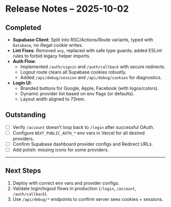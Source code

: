 # Release Notes – 2025-10-02

## Completed
- **Supabase Client**: Split into RSC/Actions/Route variants, typed with `Database`, no illegal cookie writes.
- **Lint Fixes**: Removed `any`, replaced with safe type guards; added ESLint rules to forbid legacy helper imports.
- **Auth Flow**:
  - Implemented `/auth/signin` and `/auth/callback` with secure redirects.
  - Logout route clears all Supabase cookies robustly.
  - Added `/api/debug/session` and `/api/debug/cookies` for diagnostics.
- **Login UI**:
  - Branded buttons for Google, Apple, Facebook (with logos/colors).
  - Dynamic provider list based on env flags (or defaults).
  - Layout width aligned to 73rem.

## Outstanding
- [ ] Verify `/account` doesn’t loop back to `/login` after successful OAuth.
- [ ] Configure `NEXT_PUBLIC_AUTH_*` env vars in Vercel for all desired providers.
- [ ] Confirm Supabase dashboard provider configs and Redirect URLs.
- [ ] Add polish: missing icons for some providers.

---

## Next Steps
1. Deploy with correct env vars and provider configs.
2. Validate login/logout flows in production (`/login`, `/account`, `/auth/callback`).
3. Use `/api/debug/*` endpoints to confirm server sees cookies + sessions.
